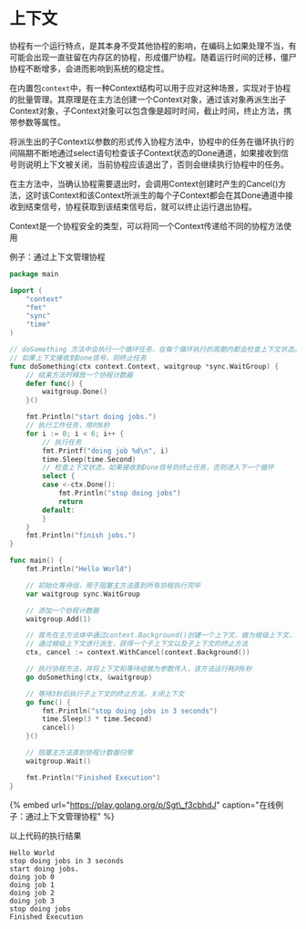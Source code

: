# 上下文

协程有一个运行特点，是其本身不受其他协程的影响，在编码上如果处理不当，有可能会出现一直驻留在内存区的协程，形成僵尸协程。随着运行时间的迁移，僵尸协程不断增多，会进而影响到系统的稳定性。

在内置包`context`中，有一种Context结构可以用于应对这种场景，实现对于协程的批量管理。其原理是在主方法创建一个Context对象，通过该对象再派生出子Context对象，子Context对象可以包含像是超时时间，截止时间，终止方法，携带参数等属性。

将派生出的子Context以参数的形式传入协程方法中，协程中的任务在循环执行的间隔期不断地通过select语句检查该子Context状态的Done通道，如果接收到信号则说明上下文被关闭，当前协程应该退出了，否则会继续执行协程中的任务。

在主方法中，当确认协程需要退出时，会调用Context创建时产生的Cancel\(\)方法，这时该Context和该Context所派生的每个子Context都会在其Done通道中接收到结束信号，协程获取到该结束信号后，就可以终止运行退出协程。

Context是一个协程安全的类型，可以将同一个Context传递给不同的协程方法使用

例子：通过上下文管理协程

```go
package main

import (
	"context"
	"fmt"
	"sync"
	"time"
)

// doSomething 方法中会执行一个循环任务，在每个循环执行的周期内都会检查上下文状态，
// 如果上下文接收到Done信号，则终止任务
func doSomething(ctx context.Context, waitgroup *sync.WaitGroup) {
	// 结束方法时释放一个协程计数器
	defer func() {
		waitgroup.Done()
	}()

	fmt.Println("start doing jobs.")
	// 执行工作任务，用时6秒
	for i := 0; i < 6; i++ {
		// 执行任务
		fmt.Printf("doing job %d\n", i)
		time.Sleep(time.Second)
		// 检查上下文状态，如果接收到Done信号则终止任务，否则进入下一个循环
		select {
		case <-ctx.Done():
			fmt.Println("stop doing jobs")
			return
		default:
		}
	}
	fmt.Println("finish jobs.")
}

func main() {
	fmt.Println("Hello World")

	// 初始化等待组，用于阻塞主方法直到所有协程执行完毕
	var waitgroup sync.WaitGroup

	// 添加一个协程计数器
	waitgroup.Add(1)

	// 首先在主方法体中通过context.Background()创建一个上下文，做为根级上下文，只用于派生子上下文，不做其他用途
	// 通过根级上下文进行派生，获得一个子上下文以及子上下文的终止方法
	ctx, cancel := context.WithCancel(context.Background())

	// 执行协程方法，并将上下文和等待组做为参数传入，该方法运行耗时6秒
	go doSomething(ctx, &waitgroup)

	// 等待3秒后执行子上下文的终止方法，关闭上下文
	go func() {
		fmt.Println("stop doing jobs in 3 seconds")
		time.Sleep(3 * time.Second)
		cancel()
	}()

	// 阻塞主方法直到协程计数器归零
	waitgroup.Wait()

	fmt.Println("Finished Execution")
}

```

{% embed url="https://play.golang.org/p/Sgt\_f3cbhdJ" caption="在线例子：通过上下文管理协程" %}

以上代码的执行结果

```text
Hello World
stop doing jobs in 3 seconds
start doing jobs.
doing job 0
doing job 1
doing job 2
doing job 3
stop doing jobs
Finished Execution
```



